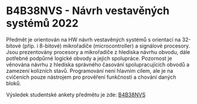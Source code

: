 # B4B38NVS - Návrh vestavěných systémů 2022

Předmět je orientován na HW návrh vestavěných systémů s orientací na 32-bitové (příp. i 8-bitové) mikrořadiče (microcontroller) a signálové procesory. Jsou prezentovány procesory a mikrořadiče z hlediska návrhu obvodu, dále potřebné podpůrné logické obvody a jejich spolupráce. Pozornost je věnována návrhu z hlediska správného časování spolupracujících obvodů a zamezení kolizních stavů. Programování není hlavním cílem, ale je na cvičeních pouze nástrojem pro prověření funkčnosti a chování daných bloků.

Výsledek studentské ankety předmětu je zde: [B4B38NVS](https://www.fel.cvut.cz/cz/anketa/aktualni/courses/B4B38NVS)